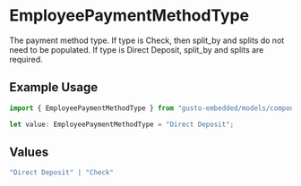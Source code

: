 # EmployeePaymentMethodType

The payment method type. If type is Check, then split_by and splits do not need to be populated. If type is Direct Deposit, split_by and splits are required.

## Example Usage

```typescript
import { EmployeePaymentMethodType } from "gusto-embedded/models/components";

let value: EmployeePaymentMethodType = "Direct Deposit";
```

## Values

```typescript
"Direct Deposit" | "Check"
```